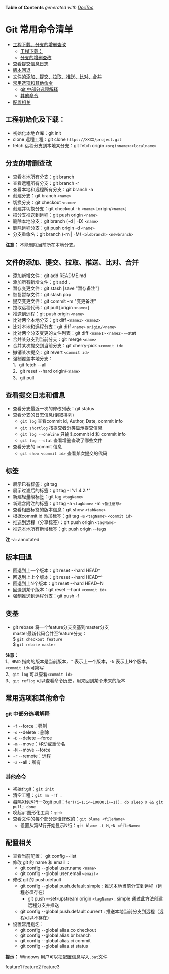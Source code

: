 <!-- START doctoc generated TOC please keep comment here to allow auto update -->
<!-- DON'T EDIT THIS SECTION, INSTEAD RE-RUN doctoc TO UPDATE -->
**Table of Contents**  *generated with [DocToc](https://github.com/thlorenz/doctoc)*
# Git 常用命令清单

- [工程下载、分支的增删查改](#%E5%B7%A5%E7%A8%8B%E4%B8%8B%E8%BD%BD%E5%88%86%E6%94%AF%E7%9A%84%E5%A2%9E%E5%88%A0%E6%9F%A5%E6%94%B9)
  - [工程下载：](#%E5%B7%A5%E7%A8%8B%E4%B8%8B%E8%BD%BD)
  - [分支的增删查改](#%E5%88%86%E6%94%AF%E7%9A%84%E5%A2%9E%E5%88%A0%E6%9F%A5%E6%94%B9)
- [查看提交信息日志](#%E6%9F%A5%E7%9C%8B%E6%8F%90%E4%BA%A4%E4%BF%A1%E6%81%AF%E6%97%A5%E5%BF%97)
- [版本回退](#%E7%89%88%E6%9C%AC%E5%9B%9E%E9%80%80)
- [文件的添加、提交、拉取、推送、比对、合并](#%E6%96%87%E4%BB%B6%E7%9A%84%E6%B7%BB%E5%8A%A0%E6%8F%90%E4%BA%A4%E6%8B%89%E5%8F%96%E6%8E%A8%E9%80%81%E6%AF%94%E5%AF%B9%E5%90%88%E5%B9%B6)
- [常用选项和其他命令](#%E5%B8%B8%E7%94%A8%E9%80%89%E9%A1%B9%E5%92%8C%E5%85%B6%E4%BB%96%E5%91%BD%E4%BB%A4)
  - [git 中部分选项解释](#git-%E4%B8%AD%E9%83%A8%E5%88%86%E9%80%89%E9%A1%B9%E8%A7%A3%E9%87%8A)
  - [其他命令](#%E5%85%B6%E4%BB%96%E5%91%BD%E4%BB%A4)
- [配置相关](#%E9%85%8D%E7%BD%AE%E7%9B%B8%E5%85%B3)

<!-- END doctoc generated TOC please keep comment here to allow auto update -->

## 工程初始化及下载：

- 初始化本地仓库：git init
- clone 远程工程：git clone `https://XXXX/project.git`
- fetch 远程分支到本地某分支：git fetch origin `<orginname>`:`<localname>`

## 分支的增删查改

- 查看本地所有分支：git branch
- 查看远程所有分支：git branch -r
- 查看本地和远程所有分支：git branch -a
- 创建分支：git branch `<name>`
- 切换分支：git checkout `<name>`
- 创建并切换分支：git checkout -b `<name>` [origin/`<name>`]
- 把分支推送到远程：git push origin `<name>`
- 删除本地分支：git branch (-d | -D) `<name>`
- 删除远程分支：git push origin -d `<name>`
- 分支重命名：git branch (-m | -M) `<oldbranch>` `<newbranch>`

**注意：** 不能删除当前所在本地分支。

## 文件的添加、提交、拉取、推送、比对、合并

- 添加新增文件：git add README.md
- 添加所有新增文件：git add .
- 暂存变更文件：git stash [save "暂存备注"]
- 恢复暂存文件：git stash pop
- 提交变更文件：git commit -m "变更备注"
- 拉取远程代码：git pull [origin `<name>`]
- 推送到远程：git push origin `<name>`
- 比对两个本地分支：git diff `<name1>` `<name2>`
- 比对本地和远程分支：git diff `<name>` `origin/<name>`
- 比对两个分支变更的文件列表：git diff `<name1>` `<name2>` --stat
- 合并某分支到当前分支：git merge `<name>`
- 合并某次提交到当前分支：git cherry-pick `<commit id>`
- 撤销某次提交：git revert `<commit id>`
- 强制覆盖本地分支：  
    1、git fetch --all  
    2、git reset --hard origin/`<name>`   
    3、git pull  

## 查看提交日志和信息

- 查看分支最近一次的修改列表：git status
- 查看分支的日志信息(倒叙排列)
  - `git log`  查看commit id, Author, Date, commit info
  - `git shortlog` 按提交者分类显示提交信息
  - `git log --oneline` 只输出commit id 和 commit info
  - `git log --stat` 查看增删查改了哪些文件
- 查看分支的 commit 信息
  - `git show <commit id>` 查看某次提交的代码

## 标签

- 展示已有标签：git tag
- 展示过滤后的标签：git tag -l 'v1.4.2.*'
- 新建轻量级标签：git tag `<tagName>`
- 新建含附注的标签：git tag -a `<tagName>` -m `<备注信息>`
- 查看相应标签的版本信息：git show `<tabName>`
- 根据commit id 添加标签：git tag -a `<tagName>` `<commit id>`
- 推送到远程（分享标签）：git push origin `<tagName>`
- 推送本地所有新增标签：git push origin --tags

**注** -a: annotated

## 版本回退

- 回退到上一个版本：git reset --hard HEAD^
- 回退到上上个版本：git reset --hard HEAD^^
- 回退到上N个版本：git reset --hard HEAD~N
- 回退到某个版本：git reset --hard `<commit id>`
- 强制推送到远程分支：git push -f

## 变基

- git rebase 将一个feature分支变基到master分支  
master最新代码合并至feature分支：  
$ `git checkout feature`  
$ `git rebase master`  

**注意：**  
1、`HEAD` 指向的版本是当前版本，`^` 表示上一个版本，`~N` 表示上N个版本，`<commit id>`可简写  
2、`git log` 可以查看`<commit id>`  
3、`git reflog` 可以查看命令历史，用来回到某个未来的版本  

## 常用选项和其他命令

### git 中部分选项解释
- `-f`  --force：强制
- `-d`  --delete：删除
- `-D`  --delete --force
- `-m`  --move：移动或重命名
- `-M`  --move --force
- `-r`  --remote：远程
- `-a`  --all：所有

### 其他命令

- 初始化git：`git init`
- 清空工程：`git rm -rf .`  
- 每隔X秒运行一次git pull：`for((i=1;i<=10000;i+=1)); do sleep X && git pull; done`
- 唤起git图形化工具：`gitk`
- 查看文件的每个部分是谁修改的：`git blame <fileName>`
    - 设置从第M行开始显示N行：`git blame -L M,+N <fileName>`

## 配置相关

- 查看当前配置： git config --list
- 修改 git 的 name 和 email ：
  - git config --global user.name `<name>`
  - git config --global user.email `<email>`
- 修改 git 的 push.default
    - git config --global push.default simple : 推送本地当前分支到远程（远程必须存在）
        - git push --set-upstream origin `<tagName>` : simple 通过此方法创建远程分支并推送
    - git config --global push.default current : 推送本地当前分支到远程（远程可以不存在）
- 设置常用别名：
  - git config --global alias.co checkout
  - git config --global alias.br branch
  - git config --global alias.ci commit
  - git config --global alias.st status

**提示：** Windows 用户可以把配置信息写入`.bat`文件

feature1
feature2
feature3